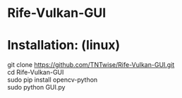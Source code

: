 # Rife-Vulkan-GUI
#
# Installation: (linux)
git clone https://github.com/TNTwise/Rife-Vulkan-GUI.git <br />
cd Rife-Vulkan-GUI <br />
sudo pip install opencv-python <br />
sudo python GUI.py <br />
